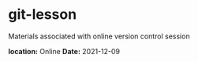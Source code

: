 # git-lesson

Materials associated with online version control session

**location:** Online
**Date:** 2021-12-09
